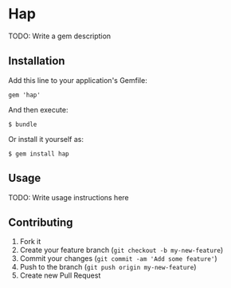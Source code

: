 # Hap

TODO: Write a gem description

## Installation

Add this line to your application's Gemfile:

    gem 'hap'

And then execute:

    $ bundle

Or install it yourself as:

    $ gem install hap

## Usage

TODO: Write usage instructions here

## Contributing

1. Fork it
2. Create your feature branch (`git checkout -b my-new-feature`)
3. Commit your changes (`git commit -am 'Add some feature'`)
4. Push to the branch (`git push origin my-new-feature`)
5. Create new Pull Request
